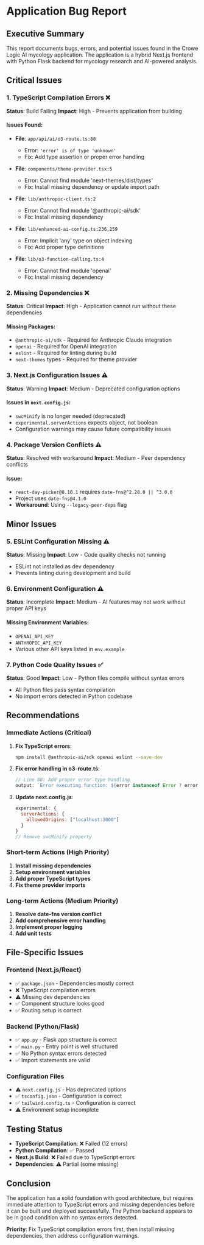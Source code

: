 # Application Bug Report

## Executive Summary
This report documents bugs, errors, and potential issues found in the Crowe Logic AI mycology application. The application is a hybrid Next.js frontend with Python Flask backend for mycology research and AI-powered analysis.

## Critical Issues

### 1. TypeScript Compilation Errors ❌
**Status**: Build Failing
**Impact**: High - Prevents application from building

#### Issues Found:
- **File**: `app/api/ai/o3-route.ts:88`
  - Error: `'error' is of type 'unknown'`
  - Fix: Add type assertion or proper error handling
  
- **File**: `components/theme-provider.tsx:5`
  - Error: Cannot find module 'next-themes/dist/types'
  - Fix: Install missing dependency or update import path

- **File**: `lib/anthropic-client.ts:2`
  - Error: Cannot find module '@anthropic-ai/sdk'
  - Fix: Install missing dependency

- **File**: `lib/enhanced-ai-config.ts:236,259`
  - Error: Implicit 'any' type on object indexing
  - Fix: Add proper type definitions

- **File**: `lib/o3-function-calling.ts:4`
  - Error: Cannot find module 'openai'
  - Fix: Install missing dependency

### 2. Missing Dependencies ❌
**Status**: Critical
**Impact**: High - Application cannot run without these dependencies

#### Missing Packages:
- `@anthropic-ai/sdk` - Required for Anthropic Claude integration
- `openai` - Required for OpenAI integration
- `eslint` - Required for linting during build
- `next-themes` types - Required for theme provider

### 3. Next.js Configuration Issues ⚠️
**Status**: Warning
**Impact**: Medium - Deprecated configuration options

#### Issues in `next.config.js`:
- `swcMinify` is no longer needed (deprecated)
- `experimental.serverActions` expects object, not boolean
- Configuration warnings may cause future compatibility issues

### 4. Package Version Conflicts ⚠️
**Status**: Resolved with workaround
**Impact**: Medium - Peer dependency conflicts

#### Issue:
- `react-day-picker@8.10.1` requires `date-fns@^2.28.0 || ^3.0.0`
- Project uses `date-fns@4.1.0`
- **Workaround**: Using `--legacy-peer-deps` flag

## Minor Issues

### 5. ESLint Configuration Missing ⚠️
**Status**: Missing
**Impact**: Low - Code quality checks not running

- ESLint not installed as dev dependency
- Prevents linting during development and build

### 6. Environment Configuration ⚠️
**Status**: Incomplete
**Impact**: Medium - AI features may not work without proper API keys

#### Missing Environment Variables:
- `OPENAI_API_KEY`
- `ANTHROPIC_API_KEY`
- Various other API keys listed in `env.example`

### 7. Python Code Quality Issues ✅
**Status**: Good
**Impact**: Low - Python files compile without syntax errors

- All Python files pass syntax compilation
- No import errors detected in Python codebase

## Recommendations

### Immediate Actions (Critical)
1. **Fix TypeScript errors**:
   ```bash
   npm install @anthropic-ai/sdk openai eslint --save-dev
   ```

2. **Fix error handling in o3-route.ts**:
   ```typescript
   // Line 88: Add proper error type handling
   output: `Error executing function: ${error instanceof Error ? error.message : String(error)}`
   ```

3. **Update next.config.js**:
   ```javascript
   experimental: {
     serverActions: {
       allowedOrigins: ["localhost:3000"]
     }
   }
   // Remove swcMinify property
   ```

### Short-term Actions (High Priority)
1. **Install missing dependencies**
2. **Setup environment variables**
3. **Add proper TypeScript types**
4. **Fix theme provider imports**

### Long-term Actions (Medium Priority)
1. **Resolve date-fns version conflict**
2. **Add comprehensive error handling**
3. **Implement proper logging**
4. **Add unit tests**

## File-Specific Issues

### Frontend (Next.js/React)
- ✅ `package.json` - Dependencies mostly correct
- ❌ TypeScript compilation errors
- ⚠️ Missing dev dependencies
- ✅ Component structure looks good
- ✅ Routing setup is correct

### Backend (Python/Flask)
- ✅ `app.py` - Flask app structure is correct
- ✅ `main.py` - Entry point is well structured
- ✅ No Python syntax errors detected
- ✅ Import statements are valid

### Configuration Files
- ⚠️ `next.config.js` - Has deprecated options
- ✅ `tsconfig.json` - Configuration is correct
- ✅ `tailwind.config.ts` - Configuration is correct
- ⚠️ Environment setup incomplete

## Testing Status
- **TypeScript Compilation**: ❌ Failed (12 errors)
- **Python Compilation**: ✅ Passed
- **Next.js Build**: ❌ Failed due to TypeScript errors
- **Dependencies**: ⚠️ Partial (some missing)

## Conclusion
The application has a solid foundation with good architecture, but requires immediate attention to TypeScript errors and missing dependencies before it can be built and deployed successfully. The Python backend appears to be in good condition with no syntax errors detected.

**Priority**: Fix TypeScript compilation errors first, then install missing dependencies, then address configuration warnings.